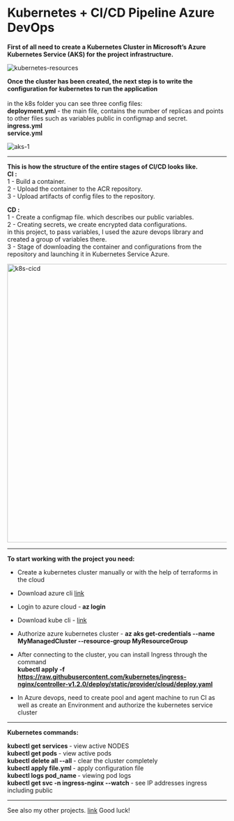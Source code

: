 # Kubernetes + CI/CD Pipeline Azure DevOps

<b> First of all need to create a Kubernetes Cluster in Microsoft’s Azure Kubernetes Service (AKS) for the project infrastructure. </b>

![kubernetes-resources](https://user-images.githubusercontent.com/85096533/167258834-ee26bc35-2649-4f83-8374-156d447872f5.png)

<b>Once the cluster has been created, the next step is to write the configuration for kubernetes to run the application </b> <br><br>
in the k8s folder you can see three config files:<br>
<b>deployment.yml</b> - the main file, contains the number of replicas and points to other files such as variables public in configmap and secret.<br>
<b>ingress.yml<br>
service.yml<br> </b>

![aks-1](https://user-images.githubusercontent.com/85096533/167258845-b10dca71-6535-4cf0-934d-953fa2265a9d.png)
<hr>

<b>This is how the structure of the entire stages of CI/CD looks like. </b> <br></b>
<b>CI :</b>  <br>
1 - Build a container. <br>
2 - Upload the container to the ACR repository.  <br>
3 - Upload artifacts of config files to the repository.  <br>

<b>CD : </b> <br>
1 - Create a configmap file. which describes our public variables.  <br>
2 - Creating secrets, we create encrypted data configurations.  <br>
    in this project, to pass variables, I used the azure devops library and created a group of variables there.  <br>
3 - Stage of downloading the container and configurations from the repository and launching it in Kubernetes Service Azure.  <br>

<img width="640" alt="k8s-cicd" src="https://user-images.githubusercontent.com/85096533/167259371-7d88b13e-98e0-453c-af9a-0ec2a26cd77f.png">

<hr>

<b>To start working with the project you need: </b> <br>
* Create a kubernetes cluster manually or with the help of terraforms in the cloud

* Download azure cli  [link](https://docs.microsoft.com/en-us/cli/azure/install-azure-cli-linux?pivots=apt) 
* Login to azure cloud -<b> az login </b>
* Download kube cli -  [link](https://kubernetes.io/docs/tasks/tools/)  
* Authorize azure kubernetes cluster - <b> az aks get-credentials --name MyManagedCluster --resource-group MyResourceGroup </b>

* After connecting to the cluster, you can install Ingress through the command  <br> <b> kubectl apply -f https://raw.githubusercontent.com/kubernetes/ingress-nginx/controller-v1.2.0/deploy/static/provider/cloud/deploy.yaml </b>

* In Azure devops, need to create pool and agent machine to run CI as well as create an Environment and authorize the kubernetes service cluster

<hr>
<b> Kubernetes commands: </b> <br>

<b>kubectl get services </b> - view active NODES  <br>
<b>kubectl get pods </b>- view active pods  <br>
<b>kubectl delete all --all  </b>  - clear the cluster completely  <br>
<b>kubectl apply file.yml </b>  - apply configuration file  <br>
<b>kubectl logs pod_name </b> - viewing pod logs  <br>
<b>kubectl get svc -n ingress-nginx --watch  </b> - see IP addresses ingress including public  <br>

<hr>

See also my other projects. [link](https://github.com/asiamegic/)  Good luck! 
